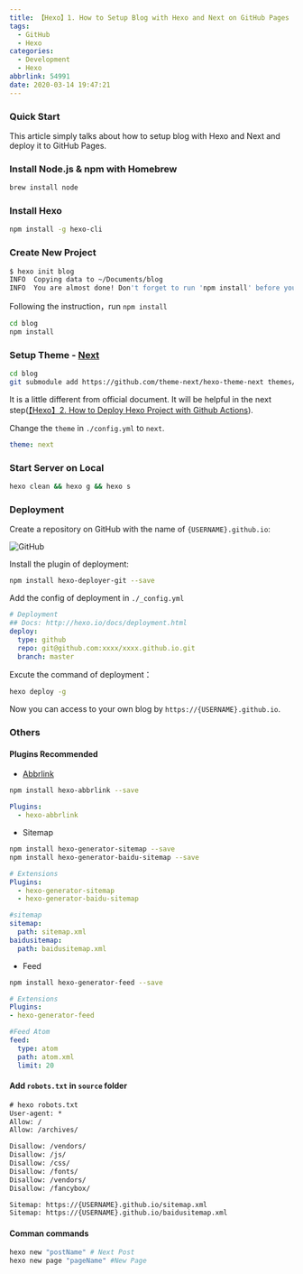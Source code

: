 ```yaml
---
title: 【Hexo】1. How to Setup Blog with Hexo and Next on GitHub Pages
tags:
  - GitHub
  - Hexo
categories:
  - Development
  - Hexo
abbrlink: 54991
date: 2020-03-14 19:47:21
---
```

### Quick Start

This article simply talks about how to setup blog with Hexo and Next and deploy it to GitHub Pages.

### Install Node.js & npm with Homebrew

```bash
brew install node
```

### Install Hexo

```bash
npm install -g hexo-cli
```

<!-- more -->

### Create New Project

```bash
$ hexo init blog
INFO  Copying data to ~/Documents/blog
INFO  You are almost done! Don't forget to run 'npm install' before you start blogging with Hexo!
```

Following the instruction，run `npm install`

```bash
cd blog
npm install
```

### Setup Theme - [Next](https://github.com/theme-next/hexo-theme-next)

```bash
cd blog
git submodule add https://github.com/theme-next/hexo-theme-next themes/next
```

It is a little different from official document. It will be helpful in the next step([【Hexo】2. How to Deploy Hexo Project with Github Actions](https://achillessatan.github.io/posts/16107/)).

Change the `theme` in `./config.yml` to `next`.

```yml
theme: next
```

### Start Server on Local

```bash
hexo clean && hexo g && hexo s
```

### Deployment

Create a repository on GitHub with the name of `{USERNAME}.github.io`:

![GitHub](/images/20200314-how-to-setup-hexo-blog.jpg)

Install the plugin of deployment:

```bash
npm install hexo-deployer-git --save
```

Add the config of deployment in `./_config.yml`

```yml
# Deployment
## Docs: http://hexo.io/docs/deployment.html
deploy:
  type: github
  repo: git@github.com:xxxx/xxxx.github.io.git
  branch: master
```

Excute the command of deployment：

```bash
hexo deploy -g
```

Now you can access to your own blog by `https://{USERNAME}.github.io`.

### Others

#### Plugins Recommended

- [Abbrlink](https://github.com/rozbo/hexo-abbrlink)

```bash
npm install hexo-abbrlink --save
```

```yml
Plugins:
  - hexo-abbrlink
```

- Sitemap

```bash
npm install hexo-generator-sitemap --save
npm install hexo-generator-baidu-sitemap --save
```

```yml
# Extensions
Plugins:
  - hexo-generator-sitemap
  - hexo-generator-baidu-sitemap

#sitemap
sitemap:
  path: sitemap.xml
baidusitemap:
  path: baidusitemap.xml
```

- Feed

```bash
npm install hexo-generator-feed --save
```

```yml
# Extensions
Plugins:
- hexo-generator-feed

#Feed Atom
feed:
  type: atom
  path: atom.xml
  limit: 20
```

#### Add `robots.txt` in `source` folder

```txt
# hexo robots.txt
User-agent: *
Allow: /
Allow: /archives/

Disallow: /vendors/
Disallow: /js/
Disallow: /css/
Disallow: /fonts/
Disallow: /vendors/
Disallow: /fancybox/

Sitemap: https://{USERNAME}.github.io/sitemap.xml
Sitemap: https://{USERNAME}.github.io/baidusitemap.xml
```

#### Comman commands

```bash
hexo new "postName" # Next Post
hexo new page "pageName" #New Page
```
